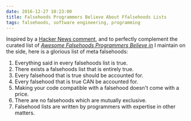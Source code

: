 ```yaml
---
date: 2016-12-27 10:23:00
title: Falsehoods Programmers Believe About Ffalsehoods Lists
tags: falsehoods, software engineering, programming
---
```


Inspired by a [Hacker News
comment](https://news.ycombinator.com/item?id=13260149), and to perfectly
complement the curated list of [*Awesome Falsehoods Programmers Believe
in*](https://github.com/kdeldycke/awesome-falsehood) I maintain on the side,
here is a glorious list of meta falsehoods:

1. Everything said in every falsehoods list is true.
1. There exists a falsehoods list that is entirely true.
1. Every falsehood that is true should be accounted for.
1. Every falsehood that is true CAN be accounted for.
1. Making your code compatible with a falsehood doesn't come with a price.
1. There are no falsehoods which are mutually exclusive.
1. Falsehood lists are written by programmers with expertise in other matters.
